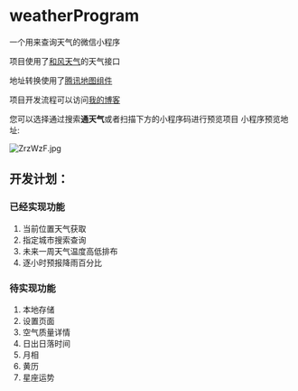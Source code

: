 # weatherProgram

一个用来查询天气的微信小程序

项目使用了[和风天气](https://www.heweather.com/)的天气接口

地址转换使用了[腾讯地图组件](https://lbs.qq.com/qqmap_wx_jssdk/index.html)

项目开发流程可以访问[我的博客](https://powerdong.github.io/myBlog/2019/06/29/%E8%AE%B0%E4%B8%80%E6%AC%A1%E5%B0%8F%E7%A8%8B%E5%BA%8F%E5%BC%80%E5%8F%91/)

您可以选择通过搜索**通天气**或者扫描下方的小程序码进行预览项目
小程序预览地址:

![ZrzWzF.jpg](https://s2.ax1x.com/2019/07/08/ZrzWzF.jpg)

## 开发计划：

### 已经实现功能

1. 当前位置天气获取
1. 指定城市搜索查询
1. 未来一周天气温度高低排布
1. 逐小时预报降雨百分比

### 待实现功能

1. 本地存储
1. 设置页面
1. 空气质量详情
1. 日出日落时间
1. 月相
1. 黄历
1. 星座运势
